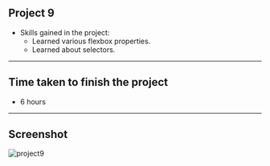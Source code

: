 ## Project 9
- Skills gained in the project:
    - Learned various flexbox properties.
    - Learned about selectors.
***
## Time taken to finish the project
- 6 hours
***
## Screenshot
![project9](https://user-images.githubusercontent.com/49668637/180979644-20479df3-de9e-45dd-88bf-0c683ffba52d.png)

